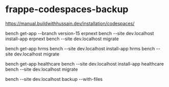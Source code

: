 # frappe-codespaces-backup 

https://manual.buildwithhussain.dev/installation/codespaces/

bench get-app --branch version-15 erpnext
bench --site dev.localhost install-app erpnext
bench --site dev.localhost migrate

bench get-app hrms
bench --site dev.localhost install-app hrms
bench --site dev.localhost migrate

bench get-app healthcare
bench --site dev.localhost install-app  healthcare
bench --site dev.localhost migrate

bench --site dev.localhost backup --with-files

